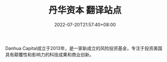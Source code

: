 ﻿---
weight: 
title: "丹华资本 翻译站点"
description: "Danhua Capital成立于2013年，是一家新成立的风险投资基金，专注于投资美国具有颠覆性和影响力的科技成果和商业创新"
date: 2022-07-20T21:57:40+08:00
lastmod: 2022-07-20T16:45:40+08:00
draft: false
authors: ["june"]
featuredImage: "danhuaziben.png"
link: "https://www.dh.vc/?ref=1234btc.com"
tags: ["投资机构","丹华资本 翻译站点"]
categories: ["navigation"]
navigation: ["投资机构"]
lightgallery: true
toc: true
pinned: false
recommend: false
recommend1: false
---
Danhua Capital成立于2013年，是一家新成立的风险投资基金，专注于投资美国具有颠覆性和影响力的科技成果和商业创新。
